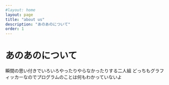 ```yaml
---
#layout: home
layout: page
title: "about us"
description: "あのあのについて"
order: 1
---
```


# あのあのについて

瞬間の思い付きでいろいろやったりやらなかったりする二人組
どっちもグラフィッカーなのでプログラムのことは何もわかっていないよ